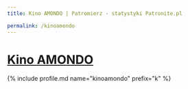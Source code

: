 ```yaml
---
title: Kino AMONDO | Patromierz - statystyki Patronite.pl

permalink: /kinoamondo
---
```


# [Kino AMONDO](https://patronite.pl/kinoamondo)

{% include profile.md name="kinoamondo" prefix="k" %}
